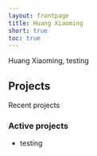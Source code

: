 ```yaml
---
layout: frontpage
title: Huang Xiaoming
short: true
toc: true
---
```

Huang Xiaoming, testing

## Projects

Recent projects

### Active projects
* testing
